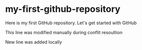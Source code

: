 # my-first-github-repository
Here is my first GitHub repository. Let's get started with GitHub

This line was modified manually during conflit resoultion 

New line was added locally